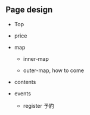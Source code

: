 ## Page design

- Top

- price

- map
  
  - inner-map
  
  - outer-map, how to come

- contents

- events
  
  - register 予約
